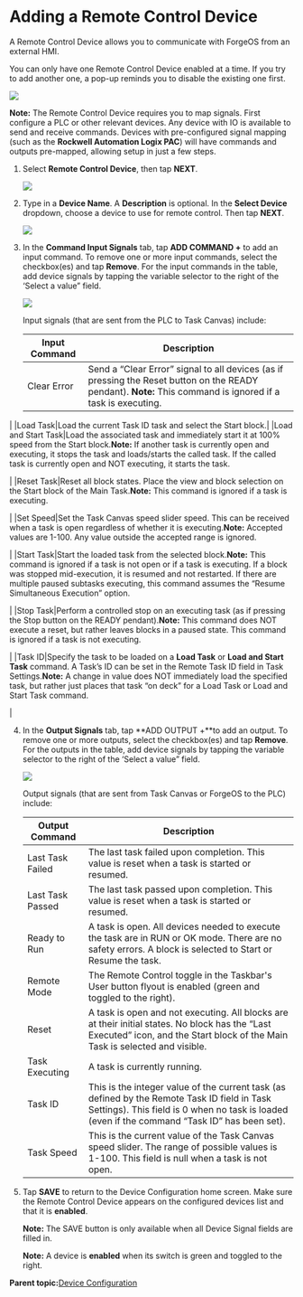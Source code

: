 # Adding a Remote Control Device

A Remote Control Device allows you to communicate with ForgeOS from an external HMI.

You can only have one Remote Control Device enabled at a time. If you try to add another one, a pop-up reminds you to disable the existing one first.

![](../Images/DeviceConfiguration/DeviceConfiguration-Icon.png)

**Note:** The Remote Control Device requires you to map signals. First configure a PLC or other relevant devices. Any device with IO is available to send and receive commands. Devices with pre-configured signal mapping \(such as the **Rockwell Automation Logix PAC**\) will have commands and outputs pre-mapped, allowing setup in just a few steps.

1.  Select **Remote Control Device**, then tap **NEXT**.

    ![](../Images/DeviceConfiguration/DeviceConfiguration-Icon.png)

2.  Type in a **Device Name**. A **Description** is optional. In the **Select Device** dropdown, choose a device to use for remote control. Then tap **NEXT**.

    ![](../Images/DeviceConfiguration/DeviceConfiguration-Icon.png)

3.  In the **Command Input Signals** tab, tap **ADD COMMAND +** to add an input command. To remove one or more input commands, select the checkbox\(es\) and tap **Remove**. For the input commands in the table, add device signals by tapping the variable selector to the right of the ‘Select a value” field.

    ![](../Images/DeviceConfiguration/DeviceConfiguration-Icon.png)

    Input signals \(that are sent from the PLC to Task Canvas\) include:

    |Input Command|Description|
    |-------------|-----------|
    |Clear Error|Send a “Clear Error” signal to all devices \(as if pressing the Reset button on the READY pendant\). **Note:** This command is ignored if a task is executing.

|
    |Load Task|Load the current Task ID task and select the Start block.|
    |Load and Start Task|Load the associated task and immediately start it at 100% speed from the Start block.**Note:** If another task is currently open and executing, it stops the task and loads/starts the called task. If the called task is currently open and NOT executing, it starts the task.

|
    |Reset Task|Reset all block states. Place the view and block selection on the Start block of the Main Task.**Note:** This command is ignored if a task is executing.

|
    |Set Speed|Set the Task Canvas speed slider speed. This can be received when a task is open regardless of whether it is executing.**Note:** Accepted values are 1-100. Any value outside the accepted range is ignored.

|
    |Start Task|Start the loaded task from the selected block.**Note:** This command is ignored if a task is not open or if a task is executing. If a block was stopped mid-execution, it is resumed and not restarted. If there are multiple paused subtasks executing, this command assumes the “Resume Simultaneous Execution” option.

|
    |Stop Task|Perform a controlled stop on an executing task \(as if pressing the Stop button on the READY pendant\).**Note:** This command does NOT execute a reset, but rather leaves blocks in a paused state. This command is ignored if a task is not executing.

|
    |Task ID|Specify the task to be loaded on a **Load Task** or **Load and Start Task** command. A Task’s ID can be set in the Remote Task ID field in Task Settings.**Note:** A change in value does NOT immediately load the specified task, but rather just places that task “on deck” for a Load Task or Load and Start Task command.

|

4.  In the **Output Signals** tab, tap **ADD OUTPUT +**to add an output. To remove one or more outputs, select the checkbox\(es\) and tap **Remove**. For the outputs in the table, add device signals by tapping the variable selector to the right of the ‘Select a value” field.

    ![](../Images/DeviceConfiguration/DeviceConfiguration-Icon.png)

    Output signals \(that are sent from Task Canvas or ForgeOS to the PLC\) include:

    |Output Command|Description|
    |--------------|-----------|
    |Last Task Failed|The last task failed upon completion. This value is reset when a task is started or resumed.|
    |Last Task Passed|The last task passed upon completion. This value is reset when a task is started or resumed.|
    |Ready to Run|A task is open. All devices needed to execute the task are in RUN or OK mode. There are no safety errors. A block is selected to Start or Resume the task.|
    |Remote Mode|The Remote Control toggle in the Taskbar's User button flyout is enabled \(green and toggled to the right\).|
    |Reset|A task is open and not executing. All blocks are at their initial states. No block has the “Last Executed” icon, and the Start block of the Main Task is selected and visible.|
    |Task Executing|A task is currently running.|
    |Task ID|This is the integer value of the current task \(as defined by the Remote Task ID field in Task Settings\). This field is 0 when no task is loaded \(even if the command “Task ID” has been set\).|
    |Task Speed|This is the current value of the Task Canvas speed slider. The range of possible values is 1-100. This field is null when a task is not open.|

5.  Tap **SAVE** to return to the Device Configuration home screen. Make sure the Remote Control Device appears on the configured devices list and that it is **enabled**.

    **Note:** The SAVE button is only available when all Device Signal fields are filled in.

    **Note:** A device is **enabled** when its switch is green and toggled to the right.


**Parent topic:**[Device Configuration](../DeviceConfiguration/DeviceConfigurationOverview.md)

